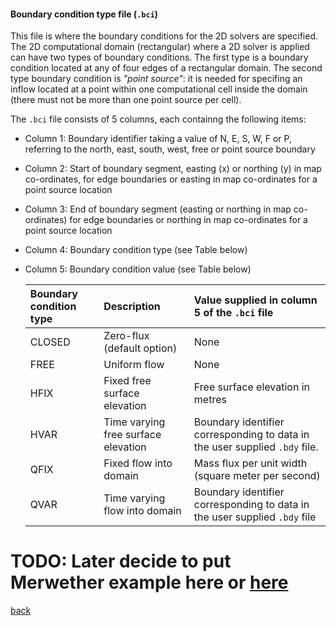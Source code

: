 #### Boundary condition type file (`.bci`)

This file is where the boundary conditions for the 2D solvers are specified. The 2D computational domain (rectangular) where a 2D solver is applied can have two types of boundary conditions. The first type is a boundary condition located at any of four edges of a rectangular domain. The second type boundary condition is _"point source"_: it is needed for specifing an inflow located at a point within one computational cell inside the domain (there must not be more than one point source per cell).

The `.bci` file consists of 5 columns, each containng the following items:

- Column 1: Boundary identifier taking a value of N, E, S, W, F or P, referring to the north, east, south, west, free or point source boundary 

- Column 2: Start of boundary segment, easting (x) or northing (y) in map co-ordinates, for edge boundaries or easting in map co-ordinates for a point source location

- Column 3: End of boundary segment (easting or northing in map co-ordinates) for edge boundaries or northing in map co-ordinates for a point source location

- Column 4: Boundary condition type (see Table below)

- Column 5: Boundary condition value (see Table below)

  | Boundary condition type | Description | Value supplied in column 5 of the `.bci` file |
   | :---         | :---      | :--- |
   | CLOSED   | Zero-flux (default option)     | None  |
   | FREE     | Uniform flow       | None   |
   | HFIX     | Fixed free surface elevation      | Free surface elevation in metres    |
   | HVAR     | Time varying free surface elevation       | Boundary identifier corresponding to data in the user supplied `.bdy` file.   |
   | QFIX     | Fixed flow into domain     | Mass flux per unit width (square meter per second)     |
   | QVAR     | Time varying flow into domain       | Boundary identifier corresponding to data in the user supplied `.bdy` file     |


# TODO: Later decide to put Merwether example here or [here](/Merewether2)

[back](/Merewether1.md)
